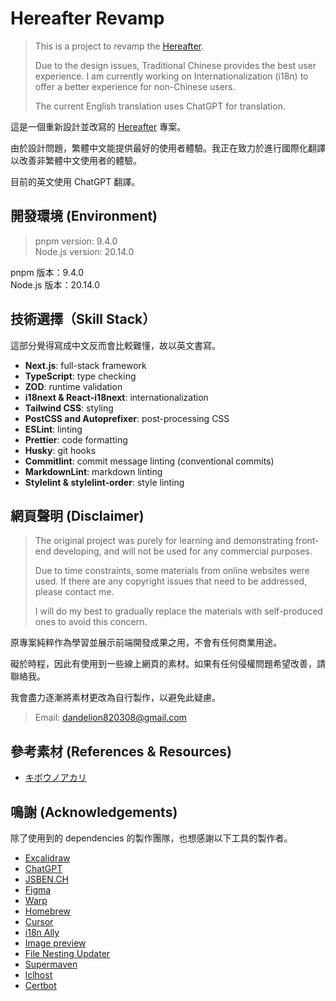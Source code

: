 # Hereafter Revamp

> This is a project to revamp the [Hereafter](https://github.com/Nuyeel/Hereafter).
>
> Due to the design issues, Traditional Chinese provides the best user experience. I am currently working on Internationalization (i18n) to offer a better experience for non-Chinese users.
>
> The current English translation uses ChatGPT for translation.

這是一個重新設計並改寫的 [Hereafter](https://github.com/Nuyeel/Hereafter) 專案。

由於設計問題，繁體中文能提供最好的使用者體驗。我正在致力於進行國際化翻譯以改善非繁體中文使用者的體驗。

目前的英文使用 ChatGPT 翻譯。

## 開發環境 (Environment)

> pnpm version: 9.4.0  
> Node.js version: 20.14.0

pnpm 版本：9.4.0  
Node.js 版本：20.14.0

## 技術選擇（Skill Stack）

這部分覺得寫成中文反而會比較難懂，故以英文書寫。

- **Next.js**: full-stack framework
- **TypeScript**: type checking
- **ZOD**: runtime validation
- **i18next & React-i18next**: internationalization
- **Tailwind CSS**: styling
- **PostCSS and Autoprefixer**: post-processing CSS
- **ESLint**: linting
- **Prettier**: code formatting
- **Husky**: git hooks
- **Commitlint**: commit message linting (conventional commits)
- **MarkdownLint**: markdown linting
- **Stylelint & stylelint-order**: style linting

## 網頁聲明 (Disclaimer)

> The original project was purely for learning and demonstrating front-end developing, and will not be used for any commercial purposes.
>
> Due to time constraints, some materials from online websites were used. If there are any copyright issues that need to be addressed, please contact me.
>
> I will do my best to gradually replace the materials with self-produced ones to avoid this concern.

原專案純粹作為學習並展示前端開發成果之用，不會有任何商業用途。

礙於時程，因此有使用到一些線上網頁的素材。如果有任何侵權問題希望改善，請聯絡我。

我會盡力逐漸將素材更改為自行製作，以避免此疑慮。

> Email: dandelion820308@gmail.com

## 參考素材 (References & Resources)

- [キボウノアカリ](https://kibounoakari.com/)

## 鳴謝 (Acknowledgements)

除了使用到的 dependencies 的製作團隊，也想感謝以下工具的製作者。

- [Excalidraw](https://excalidraw.com/)
- [ChatGPT](https://chatgpt.com/)
- [JSBEN.CH](https://jsben.ch/)
- [Figma](https://www.figma.com/)
- [Warp](https://www.warp.dev/)
- [Homebrew](https://brew.sh/)
- [Cursor](https://www.cursor.com/)
- [i18n Ally](https://marketplace.visualstudio.com/items?itemName=Lokalise.i18n-ally)
- [Image preview](https://marketplace.visualstudio.com/items?itemName=kisstkondoros.vscode-gutter-preview)
- [File Nesting Updater](https://marketplace.visualstudio.com/items?itemName=antfu.file-nesting)
- [Supermaven](https://supermaven.com/)
- [lclhost](https://lcl.host/)
- [Certbot](https://certbot.eff.org/)
